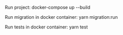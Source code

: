 Run project:
docker-compose up --build

Run migration in docker container:
yarn migration:run

Run tests in docker container:
yarn test
